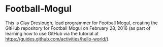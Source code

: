 # Football-Mogul

This is Clay Dreslough, lead programmer for Football Mogul, creating the GitHub repository for Football Mogul on February 28, 2016 (as part of learning how to use GitHub via the tutorial at https://guides.github.com/activities/hello-world/).

